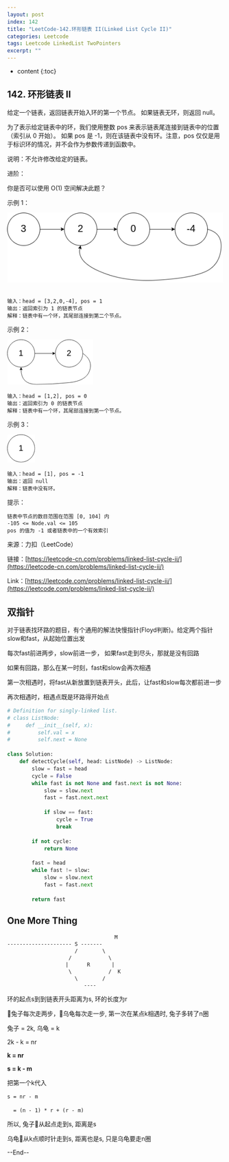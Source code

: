 ```yaml
---
layout: post
index: 142
title: "LeetCode-142.环形链表 II(Linked List Cycle II)"
categories: Leetcode
tags: Leetcode LinkedList TwoPointers
excerpt: ""
---
```


* content
{:toc}

## 142. 环形链表 II

给定一个链表，返回链表开始入环的第一个节点。 如果链表无环，则返回 null。

为了表示给定链表中的环，我们使用整数 pos 来表示链表尾连接到链表中的位置（索引从 0 开始）。 如果 pos 是 -1，则在该链表中没有环。注意，pos 仅仅是用于标识环的情况，并不会作为参数传递到函数中。

说明：不允许修改给定的链表。

进阶：

你是否可以使用 O(1) 空间解决此题？
 

示例 1：

![图片说明](./images/leetcode-algorithm-142-1.png) 

```
输入：head = [3,2,0,-4], pos = 1
输出：返回索引为 1 的链表节点
解释：链表中有一个环，其尾部连接到第二个节点。
```

示例 2：

![图片说明](./images/leetcode-algorithm-142-2.png) 

```
输入：head = [1,2], pos = 0
输出：返回索引为 0 的链表节点
解释：链表中有一个环，其尾部连接到第一个节点。
```

示例 3：

![图片说明](./images/leetcode-algorithm-142-3.png) 

```
输入：head = [1], pos = -1
输出：返回 null
解释：链表中没有环。
```

提示：

```
链表中节点的数目范围在范围 [0, 104] 内
-105 <= Node.val <= 105
pos 的值为 -1 或者链表中的一个有效索引
```

来源：力扣（LeetCode）

链接：[https://leetcode-cn.com/problems/linked-list-cycle-ii/](https://leetcode-cn.com/problems/linked-list-cycle-ii/)

Link：[https://leetcode.com/problems/linked-list-cycle-ii/](https://leetcode.com/problems/linked-list-cycle-ii/)

## 双指针

对于链表找环路的题目，有个通用的解法快慢指针(Floyd判断)。给定两个指针slow和fast，从起始位置出发

每次fast前进两步，slow前进一步， 如果fast走到尽头，那就是没有回路

如果有回路，那么在某一时刻，fast和slow会再次相遇

第一次相遇时，将fast从新放置到链表开头，此后，让fast和slow每次都前进一步

再次相遇时，相遇点既是环路得开始点

```python
# Definition for singly-linked list.
# class ListNode:
#     def __init__(self, x):
#         self.val = x
#         self.next = None

class Solution:
    def detectCycle(self, head: ListNode) -> ListNode:
        slow = fast = head
        cycle = False
        while fast is not None and fast.next is not None:
            slow = slow.next
            fast = fast.next.next
            
            if slow == fast:
                cycle = True
                break
                
        if not cycle:
            return None
        
        fast = head
        while fast != slow:
            slow = slow.next
            fast = fast.next
            
        return fast
```

## One More Thing

``` 
                                   M
--------------------- S ------- 
                      /        \
                    /            \
                   |      R       |
                    \            /  K
                      \        /
                         ----
```

环的起点s到到链表开头距离为s, 环的长度为r

🐰兔子每次走两步，🐢乌龟每次走一步, 第一次在某点k相遇时, 兔子多转了n圈

兔子 = 2k, 乌龟 = k

2k - k = nr

**k = nr**

**s = k - m**

把第一个k代入

```
s = nr - m

  = (n - 1) * r + (r - m)

```

所以, 兔子🐰从起点走到s, 距离是s

乌龟🐢从k点顺时针走到s, 距离也是s, 只是乌龟要走n圈

--End--


